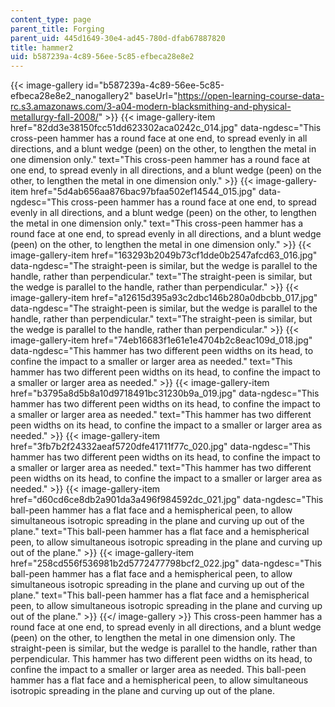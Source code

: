 ```yaml
---
content_type: page
parent_title: Forging
parent_uid: 445d1649-30e4-ad45-780d-dfab67887820
title: hammer2
uid: b587239a-4c89-56ee-5c85-efbeca28e8e2
---
```


{{< image-gallery id="b587239a-4c89-56ee-5c85-efbeca28e8e2_nanogallery2" baseUrl="https://open-learning-course-data-rc.s3.amazonaws.com/3-a04-modern-blacksmithing-and-physical-metallurgy-fall-2008/" >}}
{{< image-gallery-item href="82dd3e38150fcc51dd623302aca0242c_014.jpg" data-ngdesc="This cross-peen hammer has a round face at one end, to spread evenly in all directions, and a blunt wedge (peen) on the other, to lengthen the metal in one dimension only." text="This cross-peen hammer has a round face at one end, to spread evenly in all directions, and a blunt wedge (peen) on the other, to lengthen the metal in one dimension only." >}}
{{< image-gallery-item href="5d4ab656aa876bac97bfaa502ef14544_015.jpg" data-ngdesc="This cross-peen hammer has a round face at one end, to spread evenly in all directions, and a blunt wedge (peen) on the other, to lengthen the metal in one dimension only." text="This cross-peen hammer has a round face at one end, to spread evenly in all directions, and a blunt wedge (peen) on the other, to lengthen the metal in one dimension only." >}}
{{< image-gallery-item href="163293b2049b73cf1dde0b2547afcd63_016.jpg" data-ngdesc="The straight-peen is similar, but the wedge is parallel to the handle, rather than perpendicular." text="The straight-peen is similar, but the wedge is parallel to the handle, rather than perpendicular." >}}
{{< image-gallery-item href="a12615d395a93c2dbc146b280a0dbcbb_017.jpg" data-ngdesc="The straight-peen is similar, but the wedge is parallel to the handle, rather than perpendicular." text="The straight-peen is similar, but the wedge is parallel to the handle, rather than perpendicular." >}}
{{< image-gallery-item href="74eb16683f1e61e1e4704b2c8eac109d_018.jpg" data-ngdesc="This hammer has two different peen widths on its head, to confine the impact to a smaller or larger area as needed." text="This hammer has two different peen widths on its head, to confine the impact to a smaller or larger area as needed." >}}
{{< image-gallery-item href="b3795a8d5b8a10d9718491bc31230b9a_019.jpg" data-ngdesc="This hammer has two different peen widths on its head, to confine the impact to a smaller or larger area as needed." text="This hammer has two different peen widths on its head, to confine the impact to a smaller or larger area as needed." >}}
{{< image-gallery-item href="3fb7b2f24332aeaf5720dfe41711f77c_020.jpg" data-ngdesc="This hammer has two different peen widths on its head, to confine the impact to a smaller or larger area as needed." text="This hammer has two different peen widths on its head, to confine the impact to a smaller or larger area as needed." >}}
{{< image-gallery-item href="d60cd6ce8db2a901da3a496f984592dc_021.jpg" data-ngdesc="This ball-peen hammer has a flat face and a hemispherical peen, to allow simultaneous isotropic spreading in the plane and curving up out of the plane." text="This ball-peen hammer has a flat face and a hemispherical peen, to allow simultaneous isotropic spreading in the plane and curving up out of the plane." >}}
{{< image-gallery-item href="258cd556f536981b2d5772477798bcf2_022.jpg" data-ngdesc="This ball-peen hammer has a flat face and a hemispherical peen, to allow simultaneous isotropic spreading in the plane and curving up out of the plane." text="This ball-peen hammer has a flat face and a hemispherical peen, to allow simultaneous isotropic spreading in the plane and curving up out of the plane." >}}
{{</ image-gallery >}}
This cross-peen hammer has a round face at one end, to spread evenly in all directions, and a blunt wedge (peen) on the other, to lengthen the metal in one dimension only. The straight-peen is similar, but the wedge is parallel to the handle, rather than perpendicular. This hammer has two different peen widths on its head, to confine the impact to a smaller or larger area as needed. This ball-peen hammer has a flat face and a hemispherical peen, to allow simultaneous isotropic spreading in the plane and curving up out of the plane.